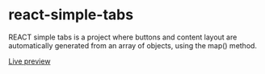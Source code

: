 # react-simple-tabs

REACT simple tabs is a project where buttons and content layout are automatically generated from an array of objects, using the map() method.

[Live preview](https://rojaslabs.github.io/react-simple-tabs/)